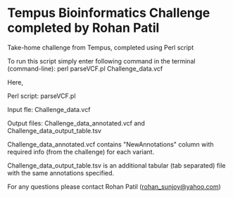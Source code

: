 # Tempus Bioinformatics Challenge completed by Rohan Patil
Take-home challenge from Tempus, completed using Perl script


To run this script simply enter following command in the terminal (command-line):
perl parseVCF.pl Challenge_data.vcf 


Here, 

Perl script: parseVCF.pl

Input fle: Challenge_data.vcf

Output files: Challenge_data_annotated.vcf and Challenge_data_output_table.tsv

Challenge_data_annotated.vcf contains "NewAnnotations" column with required info (from the challenge) for each variant.

Challenge_data_output_table.tsv is an additional tabular (tab separated) file with the same annotations specified.

For any questions please contact Rohan Patil (rohan_sunjoy@yahoo.com)
